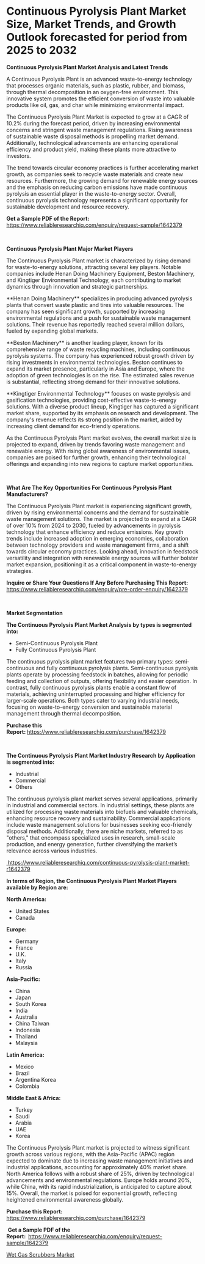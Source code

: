 <p><h1>Continuous Pyrolysis Plant Market Size, Market Trends, and Growth Outlook forecasted for period from 2025 to 2032</h1></p><p><strong>Continuous Pyrolysis Plant Market Analysis and Latest Trends</strong></p>
<p><p>A Continuous Pyrolysis Plant is an advanced waste-to-energy technology that processes organic materials, such as plastic, rubber, and biomass, through thermal decomposition in an oxygen-free environment. This innovative system promotes the efficient conversion of waste into valuable products like oil, gas, and char while minimizing environmental impact.</p><p>The Continuous Pyrolysis Plant Market is expected to grow at a CAGR of 10.2% during the forecast period, driven by increasing environmental concerns and stringent waste management regulations. Rising awareness of sustainable waste disposal methods is propelling market demand. Additionally, technological advancements are enhancing operational efficiency and product yield, making these plants more attractive to investors.</p><p>The trend towards circular economy practices is further accelerating market growth, as companies seek to recycle waste materials and create new resources. Furthermore, the growing demand for renewable energy sources and the emphasis on reducing carbon emissions have made continuous pyrolysis an essential player in the waste-to-energy sector. Overall, continuous pyrolysis technology represents a significant opportunity for sustainable development and resource recovery.</p></p>
<p><strong>Get a Sample PDF of the Report:&nbsp;</strong> <a href="https://www.reliableresearchiq.com/enquiry/request-sample/1642379?utm_campaign=2640&utm_medium=2&utm_source=Github&utm_content=ia&utm_term=22022025&utm_id=continuous-pyrolysis-plant">https://www.reliableresearchiq.com/enquiry/request-sample/1642379</a></p>
<p>&nbsp;</p>
<p><strong>Continuous Pyrolysis Plant Major Market Players</strong></p>
<p><p>The Continuous Pyrolysis Plant market is characterized by rising demand for waste-to-energy solutions, attracting several key players. Notable companies include Henan Doing Machinery Equipment, Beston Machinery, and Kingtiger Environmental Technology, each contributing to market dynamics through innovation and strategic partnerships.</p><p>**Henan Doing Machinery** specializes in producing advanced pyrolysis plants that convert waste plastic and tires into valuable resources. The company has seen significant growth, supported by increasing environmental regulations and a push for sustainable waste management solutions. Their revenue has reportedly reached several million dollars, fueled by expanding global markets.</p><p>**Beston Machinery** is another leading player, known for its comprehensive range of waste recycling machines, including continuous pyrolysis systems. The company has experienced robust growth driven by rising investments in environmental technologies. Beston continues to expand its market presence, particularly in Asia and Europe, where the adoption of green technologies is on the rise. The estimated sales revenue is substantial, reflecting strong demand for their innovative solutions.</p><p>**Kingtiger Environmental Technology** focuses on waste pyrolysis and gasification technologies, providing cost-effective waste-to-energy solutions. With a diverse product lineup, Kingtiger has captured a significant market share, supported by its emphasis on research and development. The company's revenue reflects its strong position in the market, aided by increasing client demand for eco-friendly operations.</p><p>As the Continuous Pyrolysis Plant market evolves, the overall market size is projected to expand, driven by trends favoring waste management and renewable energy. With rising global awareness of environmental issues, companies are poised for further growth, enhancing their technological offerings and expanding into new regions to capture market opportunities.</p></p>
<p>&nbsp;</p>
<p><strong>What Are The Key Opportunities For Continuous Pyrolysis Plant Manufacturers?</strong></p>
<p><p>The Continuous Pyrolysis Plant market is experiencing significant growth, driven by rising environmental concerns and the demand for sustainable waste management solutions. The market is projected to expand at a CAGR of over 10% from 2024 to 2030, fueled by advancements in pyrolysis technology that enhance efficiency and reduce emissions. Key growth trends include increased adoption in emerging economies, collaboration between technology providers and waste management firms, and a shift towards circular economy practices. Looking ahead, innovation in feedstock versatility and integration with renewable energy sources will further bolster market expansion, positioning it as a critical component in waste-to-energy strategies.</p></p>
<p><strong>Inquire or Share Your Questions If Any Before Purchasing This Report:</strong> <a href="https://www.reliableresearchiq.com/enquiry/pre-order-enquiry/1642379?utm_campaign=2640&utm_medium=2&utm_source=Github&utm_content=ia&utm_term=22022025&utm_id=continuous-pyrolysis-plant">https://www.reliableresearchiq.com/enquiry/pre-order-enquiry/1642379</a></p>
<p>&nbsp;</p>
<p><strong>Market Segmentation</strong></p>
<p><strong>The Continuous Pyrolysis Plant Market Analysis by types is segmented into:</strong></p>
<p><ul><li>Semi-Continuous Pyrolysis Plant</li><li>Fully Continuous Pyrolysis Plant</li></ul></p>
<p><p>The continuous pyrolysis plant market features two primary types: semi-continuous and fully continuous pyrolysis plants. Semi-continuous pyrolysis plants operate by processing feedstock in batches, allowing for periodic feeding and collection of outputs, offering flexibility and easier operation. In contrast, fully continuous pyrolysis plants enable a constant flow of materials, achieving uninterrupted processing and higher efficiency for larger-scale operations. Both types cater to varying industrial needs, focusing on waste-to-energy conversion and sustainable material management through thermal decomposition.</p></p>
<p><strong>Purchase this Report:&nbsp;</strong><a href="https://www.reliableresearchiq.com/purchase/1642379?utm_campaign=2640&utm_medium=2&utm_source=Github&utm_content=ia&utm_term=22022025&utm_id=continuous-pyrolysis-plant">https://www.reliableresearchiq.com/purchase/1642379</a></p>
<p>&nbsp;</p>
<p><strong>The Continuous Pyrolysis Plant Market Industry Research by Application is segmented into:</strong></p>
<p><ul><li>Industrial</li><li>Commercial</li><li>Others</li></ul></p>
<p><p>The continuous pyrolysis plant market serves several applications, primarily in industrial and commercial sectors. In industrial settings, these plants are utilized for processing waste materials into biofuels and valuable chemicals, enhancing resource recovery and sustainability. Commercial applications include waste management solutions for businesses seeking eco-friendly disposal methods. Additionally, there are niche markets, referred to as "others," that encompass specialized uses in research, small-scale production, and energy generation, further diversifying the market’s relevance across various industries.</p></p>
<p><a href="https://www.reliableresearchiq.com/continuous-pyrolysis-plant-market-r1642379?utm_campaign=2640&utm_medium=2&utm_source=Github&utm_content=ia&utm_term=22022025&utm_id=continuous-pyrolysis-plant">&nbsp;https://www.reliableresearchiq.com/continuous-pyrolysis-plant-market-r1642379</a></p>
<p><strong>In terms of Region, the Continuous Pyrolysis Plant Market Players available by Region are:</strong></p>
<p>
    <p> <strong> North America: </strong>
        <ul>
            <li>United States</li>
            <li>Canada</li>
        </ul>
        </p> 
    <p> <strong> Europe: </strong>
        <ul>
            <li>Germany</li>
            <li>France</li>
            <li>U.K.</li>
            <li>Italy</li>
            <li>Russia</li>
        </ul>
        </p> 
    <p> <strong> Asia-Pacific: </strong>
        <ul>
            <li>China</li>
            <li>Japan</li>
            <li>South Korea</li>
            <li>India</li>
            <li>Australia</li>
            <li>China Taiwan</li>
            <li>Indonesia</li>
            <li>Thailand</li>
            <li>Malaysia</li>
        </ul>
        </p> 
    <p> <strong> Latin America: </strong>
        <ul>
            <li>Mexico</li>
            <li>Brazil</li>
            <li>Argentina Korea</li>
            <li>Colombia</li>
        </ul>
        </p> 
    <p> <strong> Middle East & Africa: </strong>
        <ul>
            <li>Turkey</li>
            <li>Saudi</li>
            <li>Arabia</li>
            <li>UAE</li>
            <li>Korea</li>
        </ul>
    </p>
    </p>
<p><p>The Continuous Pyrolysis Plant market is projected to witness significant growth across various regions, with the Asia-Pacific (APAC) region expected to dominate due to increasing waste management initiatives and industrial applications, accounting for approximately 40% market share. North America follows with a robust share of 25%, driven by technological advancements and environmental regulations. Europe holds around 20%, while China, with its rapid industrialization, is anticipated to capture about 15%. Overall, the market is poised for exponential growth, reflecting heightened environmental awareness globally.</p></p>
<p><strong>Purchase this Report: </strong><a href="https://www.reliableresearchiq.com/purchase/1642379?utm_campaign=2640&utm_medium=2&utm_source=Github&utm_content=ia&utm_term=22022025&utm_id=continuous-pyrolysis-plant">https://www.reliableresearchiq.com/purchase/1642379</a></p>
<p>&nbsp;<strong>Get a Sample PDF of the Report:&nbsp;&nbsp;</strong><a href="https://www.reliableresearchiq.com/enquiry/request-sample/1642379?utm_campaign=2640&utm_medium=2&utm_source=Github&utm_content=ia&utm_term=22022025&utm_id=continuous-pyrolysis-plant">https://www.reliableresearchiq.com/enquiry/request-sample/1642379</a></p>
<p><strong></strong></p>
<p><p><a href="https://github.com/tszkintruca/Market-Research-Report-List-1/blob/main/wet-gas-scrubbers-market.md?utm_campaign=2640&utm_medium=2&utm_source=Github&utm_content=ia&utm_term=22022025&utm_id=continuous-pyrolysis-plant">Wet Gas Scrubbers Market</a></p></p>